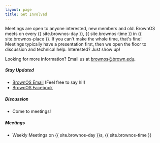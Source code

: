 ```yaml
---
layout: page
title: Get Involved
---
```


Meetings are open to anyone interested, new members and old. BrownOS meets on every {{ site.brownos-day }}, {{ site.brownos-time }} in {{ site.brownos-place }}. If you can't make the whole time, that's fine! Meetings typically have a presentation first, then we open the floor to discussion and technical help. Interested? Just show up!

Looking for more information? Email us at brownos@brown.edu.

##### Stay Updated
* [BrownOS Email](brownos@brown.edu) (Feel free to say hi!)
* [BrownOS Facebook](https://www.facebook.com/BrownOpenSource/)

##### Discussion
* Come to meetings!

##### Meetings
* Weekly Meetings on {{ site.brownos-day }}s, {{ site.brownos-time }}
